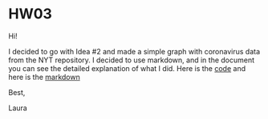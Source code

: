 # HW03
Hi!

I decided to go with Idea #2 and made a simple graph with coronavirus data from the NYT repository. I decided to use markdown, and in the document you can see the detailed explanation of what I did. Here is the [code](https://github.com/lcespedesarias/HW03/blob/master/HW03-Import-and-Graph.Rmd) and here is the [markdown](https://github.com/lcespedesarias/HW03/blob/master/HW03-Import-and-Graph.md)

Best,

Laura